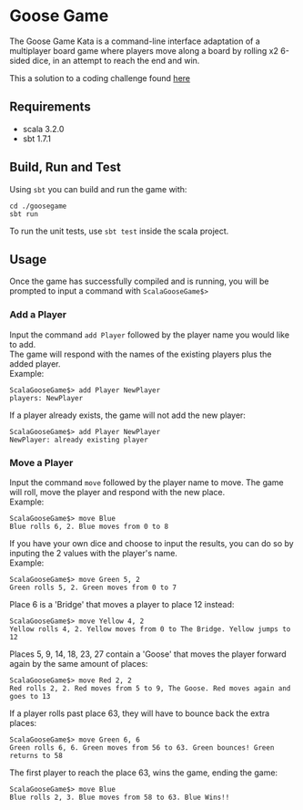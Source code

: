 # Goose Game
The Goose Game Kata is a command-line interface adaptation of a multiplayer board game where players move along a board by rolling x2 6-sided dice, in an attempt to reach the end and win.

This a solution to a coding challenge found [here](https://github.com/xpeppers/goose-game-kata)

## Requirements
- scala 3.2.0
- sbt 1.7.1

## Build, Run and Test
Using `sbt` you can build and run the game with:
```
cd ./goosegame
sbt run
```
To run the unit tests, use `sbt test` inside the scala project.

## Usage
Once the game has successfully compiled and is running, you will be prompted to input a command with `ScalaGooseGame$> `
### Add a Player
Input the command `add Player` followed by the player name you would like to add.\
The game will respond with the names of the existing players plus the added player.\
Example:
```
ScalaGooseGame$> add Player NewPlayer
players: NewPlayer
```
If a player already exists, the game will not add the new player:
```
ScalaGooseGame$> add Player NewPlayer
NewPlayer: already existing player
```
### Move a Player
Input the command `move` followed by the player name to move.
The game will roll, move the player and respond with the new place.\
Example:
```
ScalaGooseGame$> move Blue
Blue rolls 6, 2. Blue moves from 0 to 8
```
If you have your own dice and choose to input the results, you can do so by inputing the 2 values with the player's name.\
Example:
```
ScalaGooseGame$> move Green 5, 2
Green rolls 5, 2. Green moves from 0 to 7
```
Place 6 is a 'Bridge' that moves a player to place 12 instead:
```
ScalaGooseGame$> move Yellow 4, 2
Yellow rolls 4, 2. Yellow moves from 0 to The Bridge. Yellow jumps to 12
```
Places 5, 9, 14, 18, 23, 27 contain a 'Goose' that moves the player forward again by the same amount of places:
```
ScalaGooseGame$> move Red 2, 2
Red rolls 2, 2. Red moves from 5 to 9, The Goose. Red moves again and goes to 13
```
If a player rolls past place 63, they will have to bounce back the extra places:
```
ScalaGooseGame$> move Green 6, 6
Green rolls 6, 6. Green moves from 56 to 63. Green bounces! Green returns to 58
```
The first player to reach the place 63, wins the game, ending the game:
```
ScalaGooseGame$> move Blue
Blue rolls 2, 3. Blue moves from 58 to 63. Blue Wins!!
```